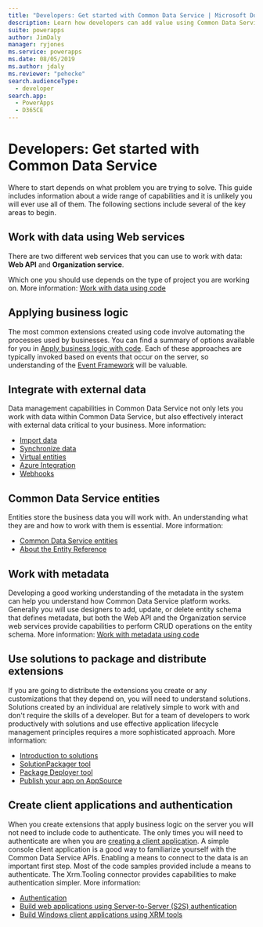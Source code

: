 ```yaml
---
title: "Developers: Get started with Common Data Service | Microsoft Docs"
description: Learn how developers can add value using Common Data Service in Power Apps.
suite: powerapps
author: JimDaly
manager: ryjones
ms.service: powerapps
ms.date: 08/05/2019
ms.author: jdaly
ms.reviewer: "pehecke"
search.audienceType: 
  - developer
search.app: 
  - PowerApps
  - D365CE
---
```


# Developers: Get started with Common Data Service

Where to start depends on what problem you are trying to solve. This guide includes information about a wide range of capabilities and it is unlikely you will ever use all of them. The following sections include several of the key areas to begin.

## Work with data using Web services

There are two different web services that you can use to work with data: **Web API** and **Organization service**. 

Which one you should use depends on the type of project you are working on. More information: [Work with data using code](work-with-data-cds.md)

## Applying business logic

The most common extensions created using code involve automating the processes used by businesses. You can find a summary of options available for you in [Apply business logic with code](apply-business-logic-with-code.md). Each of these approaches are typically invoked based on events that occur on the server, so understanding of the [Event Framework](event-framework.md) will be valuable.

## Integrate with external data

Data management capabilities in Common Data Service not only lets you work with data within Common Data Service, but also effectively interact with external data critical to your business. More information: 

- [Import data](/powerapps/developer/common-data-service/import-data)
- [Synchronize data](/powerapps/developer/common-data-service/data-synchronization)
- [Virtual entities](/powerapps/developer/common-data-service/virtual-entities/get-started-ve)
- [Azure Integration](/powerapps/developer/common-data-service/azure-integration)
- [Webhooks](/powerapps/developer/common-data-service/use-webhooks
)

## Common Data Service entities

Entities store the business data you will work with. An understanding what they are and how to work with them is essential.
More information:

- [Common Data Service entities](entities.md)
- [About the Entity Reference](reference/about-entity-reference.md)

## Work with metadata

Developing a good working understanding of the metadata in the system can help you understand how Common Data Service platform works. Generally you will use designers to add, update, or delete entity schema that defines metadata, but both the Web API and the Organization service web services provide capabilities to perform CRUD operations on the entity schema. More information: [Work with metadata using code](metadata-services.md) 

## Use solutions to package and distribute extensions

If you are going to distribute the extensions you create or any customizations that they depend on, you will need to understand solutions. Solutions created by an individual are relatively simple to work with and don't require the skills of a developer. But for a team of developers to work productively with solutions and use effective application lifecycle management principles requires a more sophisticated approach. More information:

 - [Introduction to solutions](introduction-solutions.md)
 - [SolutionPackager tool](compress-extract-solution-file-solutionpackager.md)
 - [Package Deployer tool](./package-deployer/create-packages-package-deployer.md)
 - [Publish your app on AppSource](publish-app-appsource.md)

## Create client applications and authentication

When you create extensions that apply business logic on the server you will not need to include code to authenticate. The only times you will need to authenticate are when you are [creating a client application](/powerapps/developer/common-data-service/connect-cds). A simple console client application is a good way to familiarize yourself with the Common Data Service APIs. Enabling a means to connect to the data is an important first step. Most of the code samples provided include a means to authenticate. The Xrm.Tooling connector provides capabilities to make authentication simpler. More information:

- [Authentication](authentication.md)
- [Build web applications using Server-to-Server (S2S) authentication](/powerapps/developer/common-data-service/build-web-applications-server-server-s2s-authentication)
- [Build Windows client applications using XRM tools](/powerapps/developer/common-data-service/xrm-tooling/build-windows-client-applications-xrm-tools)
